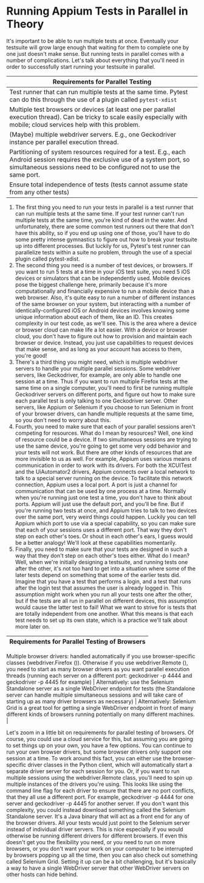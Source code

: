 # Running Appium Tests in Parallel in Theory


It's important to be able to run multiple tests at once. Eventually your testsuite will grow large enough that waiting for them to complete one by one just doesn't make sense. But running tests in parallel comes with a number of complications. Let's talk about everything that you'll need in order to successfully start running your testsuite in parallel.


Requirements for Parallel Testing |
---- |
Test runner that can run multiple tests at the same time. Pytest can do this through the use of a plugin called <code>pytest-xdist</code> |
Multiple test browsers or devices (at least one per parallel execution thread). Can be tricky to scale easily especially with mobile; cloud services help with this problem. |
(Maybe) multiple webdriver servers. E.g., one Geckodriver instance per parallel execution thread. |
Partitioning of system resources required for a test. E.g., each Android session requires the exclusive use of a system port, so simultaneous sessions need to be configured not to use the same port. |
Ensure total independence of tests (tests cannot assume state from any other tests) |

1. The first thing you need to run your tests in parallel is a test runner that can run multiple tests at the same time. If your test runner can't run multiple tests at the same time, you're kind of dead in the water. And unfortunately, there are some common test runners out there that don't have this ability, so if you end up using one of those, you'll have to do some pretty intense gymnastics to figure out how to break your testsuite up into different processes. But luckily for us, Pytest's test runner can parallelize tests within a suite no problem, through the use of a special plugin called pytest-xdist.
2. The second thing you need is a number of test devices, or browsers. If you want to run 5 tests at a time in your iOS test suite, you need 5 iOS devices or simulators that can be independently used. Mobile devices pose the biggest challenge here, primarily because it's more computationally and financially expensive to run a mobile device than a web browser. Also, it's quite easy to run a number of different instances of the same browser on your system, but interacting with a number of identically-configured iOS or Android devices involves knowing some unique information about each of them, like an ID. This creates complexity in our test code, as we'll see. This is the area where a device or browser cloud can make life a lot easier. With a device or browser cloud, you don't have to figure out how to provision and maintain each browser or device. Instead, you just use capabilities to request devices that make sense, and as long as your account has access to them, you're good!
3. There's a third thing you might need, which is multiple webdriver servers to handle your multiple parallel sessions. Some webdriver servers, like Geckodriver, for example, are only able to handle one session at a time. Thus if you want to run multiple Firefox tests at the same time on a single computer, you'll need to first be running multiple Geckodriver servers on different ports, and figure out how to make sure each parallel test is only talking to one Geckodriver server. Other servers, like Appium or Selenium if you choose to run Selenium in front of your browser drivers, can handle multiple requests at the same time, so you don't need to worry about this.
4. Fourth, you need to make sure that each of your parallel sessions aren't competing for resources. What do I mean by resources? Well, one kind of resource could be a device. If two simultaneous sessions are trying to use the same device, you're going to get some very odd behavior and your tests will not work. But there are other kinds of resources that are more invisible to us as well. For example, Appium uses various means of communication in order to work with its drivers. For both the XCUITest and the UiAutomator2 drivers, Appium connects over a local network to talk to a special server running on the device. To facilitate this network connection, Appium uses a local port. A port is just a channel for communication that can be used by one process at a time. Normally when you're running just one test a time, you don't have to think about ports. Appium will just use the default port, and you'll be fine. But if you're running two tests at once, and Appium tries to talk to two devices over the same port, very weird things could happen. Luckily you can tell Appium which port to use via a special capability, so you can make sure that each of your sessions uses a different port. That way they don't step on each other's toes. Or shout in each other's ears, I guess would be a better analogy! We'll look at these capabilities momentarily.
5. Finally, you need to make sure that your tests are designed in such a way that they don't step on each other's toes either. What do I mean? Well, when we're initially designing a testsuite, and running tests one after the other, it's not too hard to get into a situation where some of the later tests depend on something that some of the earlier tests did. Imagine that you have a test that performs a login, and a test that runs after the login test that assumes the user is already logged in. This assumption might work when you run all your tests one after the other, but if the tests are all run in parallel on different devices, this assumption would cause the latter test to fail! What we want to strive for is tests that are totally independent from one another. What this means is that each test needs to set up its own state, which is a practice we'll talk about more later on.

Requirements for Parallel Testing of Browsers |
---- |
Multiple browser drivers: handled automatically if you use browser-specific classes (webdriver.Firefox ()). Otherwise if you use webdriver.Remote (), you need to start as many browser drivers as you want parallel execution threads (running each server on a different port:
geckodriver -p 4444 and geckodriver -p 4445 for example) |
Alternatively: use the Selenium Standalone server as a single WebDriver endpoint for tests (the Standalone server can handle multiple simultaneous sessions and will take care of starting up as many driver browsers as necessary) |
Alternatively: Selenium Grid is a great tool for getting a single WebDriver endpoint in front of many different kinds of browsers running potentially on many different machines. |

Let's zoom in a little bit on requirements for parallel testing of browsers. Of course, you could use a cloud service for this, but assuming you are going to set things up on your own, you have a few options. You can continue to run your own browser drivers, but some browser drivers only support one session at a time. To work around this fact, you can either use the browser-specific driver classes in the Python client, which will automatically start a separate driver server for each session for you. Or, if you want to run multiple sessions using the webdriver.Remote class, you'll need to spin up multiple instances of the drivers you're using. This looks like using the command line flag for each driver to ensure that there are no port conflicts, that they all use a different port. For example, geckodriver -p 4444 for one server and geckodriver -p 4445 for another server. If you don't want this complexity, you could instead download something called the Selenium Standalone server. It's a Java binary that will act as a front end for any of the browser drivers. All your tests would just point to the Selenium server instead of individual driver servers. This is nice especially if you would otherwise be running different drivers for different browsers. If even this doesn't get you the flexibility you need, or you need to run on more browsers, or you don't want your work on your computer to be interrupted by browsers popping up all the time, then you can also check out something called Selenium Grid. Setting it up can be a bit challenging, but it's basically a way to have a single WebDriver server that other WebDriver servers on other hosts can hide behind.
